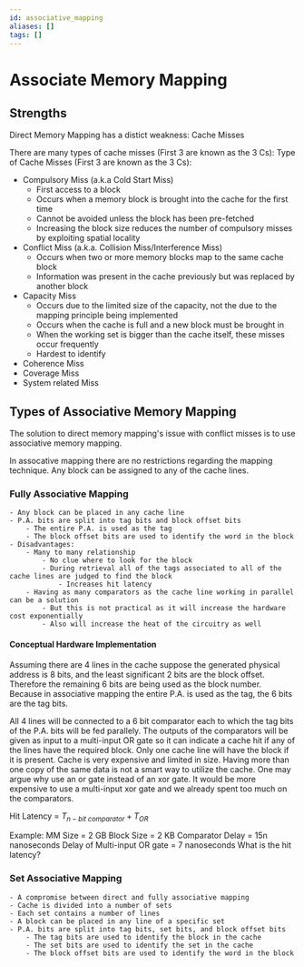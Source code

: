 ```yaml
---
id: associative_mapping
aliases: []
tags: []
---
```


# Associate Memory Mapping
## Strengths

Direct Memory Mapping has a distict weakness: Cache Misses

There are many types of cache misses (First 3 are known as the 3 Cs):
Type of Cache Misses (First 3 are known as the 3 Cs):
- Compulsory Miss (a.k.a Cold Start Miss)
    - First access to a block
    - Occurs when a memory block is brought into the cache for the first time
    - Cannot be avoided unless the block has been pre-fetched
    - Increasing the block size reduces the number of compulsory misses by exploiting spatial locality
- Conflict Miss (a.k.a. Collision Miss/Interference Miss)
    - Occurs when two or more memory blocks map to the same cache block
    - Information was present in the cache previously but was replaced by another block
- Capacity Miss
    - Occurs due to the limited size of the capacity, not the due to the mapping principle being implemented
    - Occurs when the cache is full and a new block must be brought in
    - When the working set is bigger than the cache itself, these misses occur frequently
    - Hardest to identify
- Coherence Miss
- Coverage Miss
- System related Miss

## Types of Associative Memory Mapping

The solution to direct memory mapping's issue with conflict misses is to use associative memory mapping.

In assocative mapping there are no restrictions regarding the mapping technique. Any block can be assigned to any of the cache lines.

### Fully Associative Mapping
    - Any block can be placed in any cache line
    - P.A. bits are split into tag bits and block offset bits
        - The entire P.A. is used as the tag
        - The block offset bits are used to identify the word in the block
    - Disadvantages:
        - Many to many relationship
            - No clue where to look for the block
            - During retrieval all of the tags associated to all of the cache lines are judged to find the block
                - Increases hit latency
        - Having as many comparators as the cache line working in parallel can be a solution
            - But this is not practical as it will increase the hardware cost exponentially
            - Also will increase the heat of the circuitry as well

#### Conceptual Hardware Implementation
Assuming there are 4 lines in the cache suppose the generated physical address is 8 bits, and the least significant 2 bits are the block offset.
Therefore the remaining 6 bits are being used as the block number. Because in associative mapping the entire P.A. is used as the tag, the 6 bits are the tag bits.

All 4 lines will be connected to a 6 bit comparator each to which the tag bits of the P.A. bits will be fed parallely.
The outputs of the comparators will be given as input to a multi-input OR gate so it can indicate a cache hit if any of the lines have the required block.
Only one cache line will have the block if it is present.
Cache is very expensive and limited in size.
Having more than one copy of the same data is not a smart way to utilize the cache.
One may argue why use an or gate instead of an xor gate.
It would be more expensive to use a multi-input xor gate and we already spent too much on the comparators.

Hit Latency = $T_{n-bit\ comparator} + T_{OR}$

Example:
MM Size = 2 GB
Block Size = 2 KB
Comparator Delay = 15n nanoseconds
Delay of Multi-input OR gate = 7 nanoseconds
What is the hit latency?









### Set Associative Mapping
    - A compromise between direct and fully associative mapping
    - Cache is divided into a number of sets
    - Each set contains a number of lines
    - A block can be placed in any line of a specific set
    - P.A. bits are split into tag bits, set bits, and block offset bits
        - The tag bits are used to identify the block in the cache
        - The set bits are used to identify the set in the cache
        - The block offset bits are used to identify the word in the block

